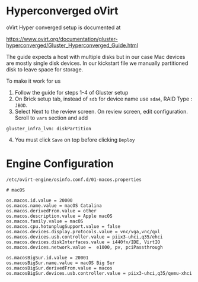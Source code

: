 # Hyperconverged oVirt

oVirt Hyper converged setup is documented at

https://www.ovirt.org/documentation/gluster-hyperconverged/Gluster_Hyperconverged_Guide.html

The guide expects a host with multiple disks but in our case Mac devices are mostly single disk devices. In our kickstart file we manually partitioned disk to leave space for storage. 

To make it work for us

1. Follow the guide for steps 1-4 of Gluster setup
2. On Brick setup tab, instead of `sdb` for device name use `sda4`, RAID Type : `JBOD`.
3. Select Next to the review screen. On review screen, edit configuration. Scroll to `vars` section and add
```
gluster_infra_lvm: diskPartition
```
4. You must click `Save` on top before clicking `Deploy`



# Engine Configuration

`/etc/ovirt-engine/osinfo.conf.d/01-macos.properties`

```
# macOS

os.macos.id.value = 20000
os.macos.name.value = macOS Catalina
os.macos.derivedFrom.value = other
os.macos.description.value = Apple macOS
os.macos.family.value = macOS
os.macos.cpu.hotunplugSupport.value = false
os.macos.devices.display.protocols.value = vnc/vga,vnc/qxl
os.macos.devices.usb.controller.value = piix3-uhci,q35/ehci
os.macos.devices.diskInterfaces.value = i440fx/IDE, VirtIO
os.macos.devices.network.value =  e1000, pv, pciPassthrough

os.macosBigSur.id.value = 20001
os.macosBigSur.name.value = macOS Big Sur
os.macosBigSur.derivedFrom.value = macos
os.macosBigSur.devices.usb.controller.value = piix3-uhci,q35/qemu-xhci
```